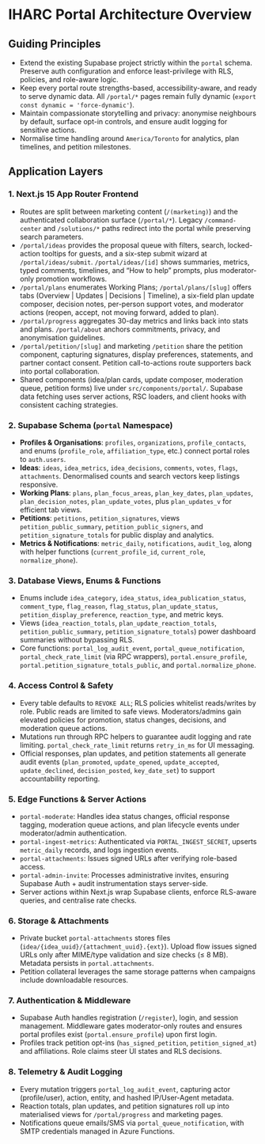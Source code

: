 # IHARC Portal Architecture Overview

## Guiding Principles
- Extend the existing Supabase project strictly within the `portal` schema. Preserve auth configuration and enforce least-privilege with RLS, policies, and role-aware logic.
- Keep every portal route strengths-based, accessibility-aware, and ready to serve dynamic data. All `/portal/*` pages remain fully dynamic (`export const dynamic = 'force-dynamic'`).
- Maintain compassionate storytelling and privacy: anonymise neighbours by default, surface opt-in controls, and ensure audit logging for sensitive actions.
- Normalise time handling around `America/Toronto` for analytics, plan timelines, and petition milestones.

## Application Layers

### 1. Next.js 15 App Router Frontend
- Routes are split between marketing content (`/(marketing)`) and the authenticated collaboration surface (`/portal/*`). Legacy `/command-center` and `/solutions/*` paths redirect into the portal while preserving search parameters.
- `/portal/ideas` provides the proposal queue with filters, search, locked-action tooltips for guests, and a six-step submit wizard at `/portal/ideas/submit`. `/portal/ideas/[id]` shows summaries, metrics, typed comments, timelines, and “How to help” prompts, plus moderator-only promotion workflows.
- `/portal/plans` enumerates Working Plans; `/portal/plans/[slug]` offers tabs (Overview | Updates | Decisions | Timeline), a six-field plan update composer, decision notes, per-person support votes, and moderator actions (reopen, accept, not moving forward, added to plan).
- `/portal/progress` aggregates 30-day metrics and links back into stats and plans. `/portal/about` anchors commitments, privacy, and anonymisation guidelines.
- `/portal/petition/[slug]` and marketing `/petition` share the petition component, capturing signatures, display preferences, statements, and partner contact consent. Petition call-to-actions route supporters back into portal collaboration.
- Shared components (idea/plan cards, update composer, moderation queue, petition forms) live under `src/components/portal/`. Supabase data fetching uses server actions, RSC loaders, and client hooks with consistent caching strategies.

### 2. Supabase Schema (`portal` Namespace)
- **Profiles & Organisations**: `profiles`, `organizations`, `profile_contacts`, and enums (`profile_role`, `affiliation_type`, etc.) connect portal roles to `auth.users`.
- **Ideas**: `ideas`, `idea_metrics`, `idea_decisions`, `comments`, `votes`, `flags`, `attachments`. Denormalised counts and search vectors keep listings responsive.
- **Working Plans**: `plans`, `plan_focus_areas`, `plan_key_dates`, `plan_updates`, `plan_decision_notes`, `plan_update_votes`, plus `plan_updates_v` for efficient tab views.
- **Petitions**: `petitions`, `petition_signatures`, views `petition_public_summary`, `petition_public_signers`, and `petition_signature_totals` for public display and analytics.
- **Metrics & Notifications**: `metric_daily`, `notifications`, `audit_log`, along with helper functions (`current_profile_id`, `current_role`, `normalize_phone`).

### 3. Database Views, Enums & Functions
- Enums include `idea_category`, `idea_status`, `idea_publication_status`, `comment_type`, `flag_reason`, `flag_status`, `plan_update_status`, `petition_display_preference`, `reaction_type`, and metric keys.
- Views (`idea_reaction_totals`, `plan_update_reaction_totals`, `petition_public_summary`, `petition_signature_totals`) power dashboard summaries without bypassing RLS.
- Core functions: `portal_log_audit_event`, `portal_queue_notification`, `portal_check_rate_limit` (via RPC wrappers), `portal.ensure_profile`, `portal.petition_signature_totals_public`, and `portal.normalize_phone`.

### 4. Access Control & Safety
- Every table defaults to `REVOKE ALL`; RLS policies whitelist reads/writes by role. Public reads are limited to safe views. Moderators/admins gain elevated policies for promotion, status changes, decisions, and moderation queue actions.
- Mutations run through RPC helpers to guarantee audit logging and rate limiting. `portal_check_rate_limit` returns `retry_in_ms` for UI messaging.
- Official responses, plan updates, and petition statements all generate audit events (`plan_promoted`, `update_opened`, `update_accepted`, `update_declined`, `decision_posted`, `key_date_set`) to support accountability reporting.

### 5. Edge Functions & Server Actions
- `portal-moderate`: Handles idea status changes, official response tagging, moderation queue actions, and plan lifecycle events under moderator/admin authentication.
- `portal-ingest-metrics`: Authenticated via `PORTAL_INGEST_SECRET`, upserts `metric_daily` records, and logs ingestion events.
- `portal-attachments`: Issues signed URLs after verifying role-based access.
- `portal-admin-invite`: Processes administrative invites, ensuring Supabase Auth + audit instrumentation stays server-side.
- Server actions within Next.js wrap Supabase clients, enforce RLS-aware queries, and centralise rate checks.

### 6. Storage & Attachments
- Private bucket `portal-attachments` stores files (`idea/{idea_uuid}/{attachment_uuid}.{ext}`). Upload flow issues signed URLs only after MIME/type validation and size checks (≤ 8 MB). Metadata persists in `portal.attachments`.
- Petition collateral leverages the same storage patterns when campaigns include downloadable resources.

### 7. Authentication & Middleware
- Supabase Auth handles registration (`/register`), login, and session management. Middleware gates moderator-only routes and ensures portal profiles exist (`portal.ensure_profile`) upon first login.
- Profiles track petition opt-ins (`has_signed_petition`, `petition_signed_at`) and affiliations. Role claims steer UI states and RLS decisions.

### 8. Telemetry & Audit Logging
- Every mutation triggers `portal_log_audit_event`, capturing actor (profile/user), action, entity, and hashed IP/User-Agent metadata.
- Reaction totals, plan updates, and petition signatures roll up into materialised views for `/portal/progress` and marketing pages.
- Notifications queue emails/SMS via `portal_queue_notification`, with SMTP credentials managed in Azure Functions.
